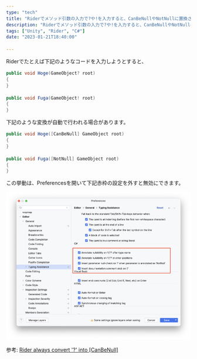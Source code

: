 ```yaml
---
type: "tech"
title: "Riderでメソッド引数の入力で?や!を入力すると、CanBeNullやNotNullに置換されるの無効にする方法"
description: "Riderでメソッド引数の入力で?や!を入力すると、CanBeNullやNotNullに置換されるの無効にする方法について紹介します。"
tags: ["Unity", "Rider", "C#"]
date: "2023-01-21T18:40:00"

---
```


Riderでたとえば下記のようなコードを入力しようとすると、

```csharp
public void Hoge(GameObject? root)
{
}

public void Fuga(GameObject! root)
{
}
```

下記のような変換が自動で行われる場合があります。

```csharp
public void Hoge([CanBeNull] GameObject root)
{
}

public void Fuga([NotNull] GameObject root)
{
}
```

この挙動は、Preferencesを開いて下記赤枠の設定を外すと無効にできます。

![CanBeNullまたはNotNullの自動変換を無効にする方法](2023-01-21-16-55-53.png)

参考: [Rider always convert '?' into [CanBeNull]](https://rider-support.jetbrains.com/hc/en-us/community/posts/360004111299-Rider-always-convert-into-CanBeNull-)